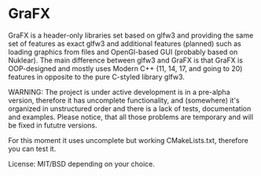 # GraFX

GraFX is a header-only libraries set based on glfw3 and providing the same set of features as exact glfw3 and additional features (planned) such as loading graphics from files and OpenGl-based GUI (probably based on Nuklear). The main difference between glfw3 and GraFX is that GraFX is OOP-designed and mostly uses Modern C++ (11, 14, 17, and going to 20) features in opposite to the pure C-styled library glfw3.

WARNING: The project is under active development is in a pre-alpha version, therefore it has uncomplete functionality, and (somewhere) it's organized in unstructured order and there is a lack of tests, documentation and examples. Please notice, that all those problems are temporary and will be fixed in fututre versions.

For this moment it uses uncomplete but working CMakeLists.txt, therefore you can test it.

License: MIT/BSD depending on your choice.
